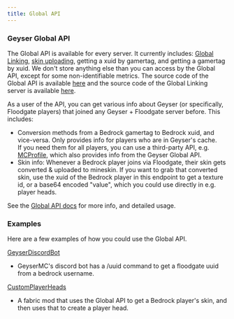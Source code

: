 ```yaml
---
title: Global API
---
```


### Geyser Global API
The Global API is available for every server. It currently includes: [Global Linking](/floodgate/linking/#what-is-global-linking), [skin uploading](/floodgate/features/#what-is-skin-uploading), getting a xuid by gamertag, and getting a gamertag by xuid.
We don't store anything else than you can access by the Global API, except for some non-identifiable metrics. The source code of the Global API is available [here](https://github.com/GeyserMC/global_api) and the source code of the Global Linking server is available [here](https://github.com/GeyserMC/GlobalLinkServer).

As a user of the API, you can get various info about Geyser (or specifically, Floodgate players) that joined any Geyser + Floodgate server before. This includes:
- Conversion methods from a Bedrock gamertag to Bedrock xuid, and vice-versa. Only provides info for players who are in Geyser's cache. <br>
  If you need them for all players, you can use a third-party API, e.g. [MCProfile](https://mcprofile.io/endpoints), which also provides info from the Geyser Global API.
- Skin info: Whenever a Bedrock player joins via Floodgate, their skin gets converted & uploaded to mineskin. If you want to grab that converted skin, use the xuid of the Bedrock player in this endpoint to get a texture id, or a base64 encoded "value", which you could use directly in e.g. player heads.

See the [Global API docs](https://api.geysermc.org/docs) for more info, and detailed usage.

### Examples
Here are a few examples of how you could use the Global API. <br>

[GeyserDiscordBot](https://github.com/GeyserMC/GeyserDiscordBot/blob/master/src/main/java/org/geysermc/discordbot/commands/FloodgateUuidCommand.java) 
- GeyserMC's discord bot has a /uuid command to get a floodgate uuid from a bedrock username. <br>

[CustomPlayerHeads](https://github.com/onebeastchris/customplayerheads/blob/master/src/main/java/net/onebeastofchris/customplayerheads/utils/PlayerUtils.java#L54-L72)
- A fabric mod that uses the Global API to get a Bedrock player's skin, and then uses that to create a player head.

